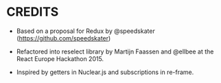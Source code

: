 # CREDITS

* Based on a proposal for Redux by @speedskater (https://github.com/speedskater)

* Refactored into reselect library by Martijn Faassen and @ellbee at
  the React Europe Hackathon 2015.

* Inspired by getters in Nuclear.js and subscriptions in re-frame.
